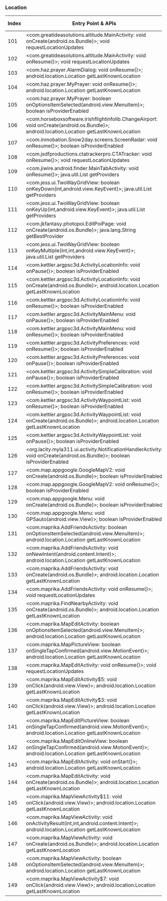 ### Location
| Index | Entry Point & APIs | Screen shot | Resource id | Label |
| ------------- | ------------- | ------------- |-------------|-------------|
| 101 | <com.greatideasolutions.altitude.MainActivity: void onCreate(android.os.Bundle)>; void requestLocationUpdates | ![](D:\COSMOS\output\py\Play_win8\Travel_Local\com.greatideasolutions.altitude\com.greatideasolutions.altitude.MainActivity.png) |  | |
| 102 | <com.greatideasolutions.altitude.MainActivity: void onResume()>; void requestLocationUpdates | ![](D:\COSMOS\output\py\Play_win8\Travel_Local\com.greatideasolutions.altitude\com.greatideasolutions.altitude.MainActivity.png) |  | |
| 103 | <com.haz.prayer.AlarmDialog: void onResume()>; android.location.Location getLastKnownLocation | ![](D:\COSMOS\output\py\Play_win8\Travel_Local\com.haz.prayer\com.haz.prayer.AlarmDialog.png) |  | |
| 104 | <com.haz.prayer.MyPrayer: void onResume()>; android.location.Location getLastKnownLocation | ![](D:\COSMOS\output\py\Play_win8\Travel_Local\com.haz.prayer\com.haz.prayer.MyPrayer.png) |  | |
| 105 | <com.haz.prayer.MyPrayer: boolean onOptionsItemSelected(android.view.MenuItem)>; boolean isProviderEnabled | ![](D:\COSMOS\output\py\Play_win8\Travel_Local\com.haz.prayer\com.haz.prayer.MyPrayer.png) |  | |
| 106 | <com.horseboxsoftware.irishflightinfolib.ChangeAirport: void onCreate(android.os.Bundle)>; android.location.Location getLastKnownLocation | ![](D:\COSMOS\output\py\Play_win8\Travel_Local\com.horseboxsoftware.WORLD\com.horseboxsoftware.irishflightinfolib.ChangeAirport.png) |  | |
| 107 | <com.inmobation.Snow2day.screens.ScreenRadar: void onResume()>; boolean isProviderEnabled | ![](D:\COSMOS\output\py\Play_win8\Travel_Local\com.inmobation.Snow2day\com.inmobation.Snow2day.screens.ScreenRadar.png) |  | |
| 108 | <com.jsdfproductions.ctatrackerpro.CTATracker: void onResume()>; void requestLocationUpdates | ![](D:\COSMOS\output\py\Play_win8\Travel_Local\com.jasonshah.ctatracker\com.jsdfproductions.ctatrackerpro.CTATracker.png) |  | |
| 109 | <com.jiwire.android.finder.MainTabActivity: void onResume()>; java.util.List getProviders | ![](D:\COSMOS\output\py\Play_win8\Travel_Local\com.jiwire.android.finder\com.jiwire.android.finder.MainTabActivity.png) |  | |
| 110 | <com.jess.ui.TwoWayGridView: boolean onKeyDown(int,android.view.KeyEvent)>; java.util.List getProviders | ![](D:\COSMOS\output\py\Play_win8\Travel_Local\com.jkfantasy.photopoi\com.jkfantasy.photopoi.EditPoiPage.png) | {'2131492985': <sensitive_component.SensitiveComponent.SensitiveView object at 0x0000012523F9C5C0>} | |
| 111 | <com.jess.ui.TwoWayGridView: boolean onKeyUp(int,android.view.KeyEvent)>; java.util.List getProviders | ![](D:\COSMOS\output\py\Play_win8\Travel_Local\com.jkfantasy.photopoi\com.jkfantasy.photopoi.EditPoiPage.png) | {'2131492985': <sensitive_component.SensitiveComponent.SensitiveView object at 0x0000012523F9C668>} | |
| 112 | <com.jkfantasy.photopoi.EditPoiPage: void onCreate(android.os.Bundle)>; java.lang.String getBestProvider | ![](D:\COSMOS\output\py\Play_win8\Travel_Local\com.jkfantasy.photopoi\com.jkfantasy.photopoi.EditPoiPage.png) |  | |
| 113 | <com.jess.ui.TwoWayGridView: boolean onKeyMultiple(int,int,android.view.KeyEvent)>; java.util.List getProviders | ![](D:\COSMOS\output\py\Play_win8\Travel_Local\com.jkfantasy.photopoi\com.jkfantasy.photopoi.EditPoiPage.png) | {'2131492985': <sensitive_component.SensitiveComponent.SensitiveView object at 0x0000012523F9C160>} | |
| 114 | <com.kettler.argpsc3d.ActivityLocationInfo: void onPause()>; boolean isProviderEnabled | ![](D:\COSMOS\output\py\Play_win8\Travel_Local\com.kettler.argpsc3d\com.kettler.argpsc3d.ActivityLocationInfo.png) |  | |
| 115 | <com.kettler.argpsc3d.ActivityLocationInfo: void onCreate(android.os.Bundle)>; android.location.Location getLastKnownLocation | ![](D:\COSMOS\output\py\Play_win8\Travel_Local\com.kettler.argpsc3d\com.kettler.argpsc3d.ActivityLocationInfo.png) |  | |
| 116 | <com.kettler.argpsc3d.ActivityLocationInfo: void onResume()>; boolean isProviderEnabled | ![](D:\COSMOS\output\py\Play_win8\Travel_Local\com.kettler.argpsc3d\com.kettler.argpsc3d.ActivityLocationInfo.png) |  | |
| 117 | <com.kettler.argpsc3d.ActivityMainMenu: void onPause()>; boolean isProviderEnabled | ![](D:\COSMOS\output\py\Play_win8\Travel_Local\com.kettler.argpsc3d\com.kettler.argpsc3d.ActivityMainMenu.png) |  | |
| 118 | <com.kettler.argpsc3d.ActivityMainMenu: void onResume()>; boolean isProviderEnabled | ![](D:\COSMOS\output\py\Play_win8\Travel_Local\com.kettler.argpsc3d\com.kettler.argpsc3d.ActivityMainMenu.png) |  | |
| 119 | <com.kettler.argpsc3d.ActivityPreferences: void onResume()>; boolean isProviderEnabled | ![](D:\COSMOS\output\py\Play_win8\Travel_Local\com.kettler.argpsc3d\com.kettler.argpsc3d.ActivityPreferences.png) |  | |
| 120 | <com.kettler.argpsc3d.ActivityPreferences: void onPause()>; boolean isProviderEnabled | ![](D:\COSMOS\output\py\Play_win8\Travel_Local\com.kettler.argpsc3d\com.kettler.argpsc3d.ActivityPreferences.png) |  | |
| 121 | <com.kettler.argpsc3d.ActivitySimpleCalibration: void onPause()>; boolean isProviderEnabled | ![](D:\COSMOS\output\py\Play_win8\Travel_Local\com.kettler.argpsc3d\com.kettler.argpsc3d.ActivitySimpleCalibration.png) |  | |
| 122 | <com.kettler.argpsc3d.ActivitySimpleCalibration: void onResume()>; boolean isProviderEnabled | ![](D:\COSMOS\output\py\Play_win8\Travel_Local\com.kettler.argpsc3d\com.kettler.argpsc3d.ActivitySimpleCalibration.png) |  | |
| 123 | <com.kettler.argpsc3d.ActivityWaypointList: void onResume()>; boolean isProviderEnabled | ![](D:\COSMOS\output\py\Play_win8\Travel_Local\com.kettler.argpsc3d\com.kettler.argpsc3d.ActivityWaypointList.png) |  | |
| 124 | <com.kettler.argpsc3d.ActivityWaypointList: void onCreate(android.os.Bundle)>; android.location.Location getLastKnownLocation | ![](D:\COSMOS\output\py\Play_win8\Travel_Local\com.kettler.argpsc3d\com.kettler.argpsc3d.ActivityWaypointList.png) |  | |
| 125 | <com.kettler.argpsc3d.ActivityWaypointList: void onPause()>; boolean isProviderEnabled | ![](D:\COSMOS\output\py\Play_win8\Travel_Local\com.kettler.argpsc3d\com.kettler.argpsc3d.ActivityWaypointList.png) |  | |
| 126 | <org.lacity.myla311.ui.activity.NotificationHandlerActivity: void onCreate(android.os.Bundle)>; boolean isProviderEnabled | ![](D:\COSMOS\output\py\Play_win8\Travel_Local\com.LA.MyLA311\org.lacity.myla311.ui.activity.NotificationHandlerActivity.png) |  | |
| 127 | <com.map.appgoogle.GoogleMapV2: void onCreate(android.os.Bundle)>; boolean isProviderEnabled | ![](D:\COSMOS\output\py\Play_win8\Travel_Local\com.map.appgoogle\com.map.appgoogle.GoogleMapV2.png) |  | |
| 128 | <com.map.appgoogle.GoogleMapV2: void onResume()>; boolean isProviderEnabled | ![](D:\COSMOS\output\py\Play_win8\Travel_Local\com.map.appgoogle\com.map.appgoogle.GoogleMapV2.png) |  | |
| 129 | <com.map.appgoogle.Menu: void onCreate(android.os.Bundle)>; boolean isProviderEnabled | ![](D:\COSMOS\output\py\Play_win8\Travel_Local\com.map.appgoogle\com.map.appgoogle.Menu.png) |  | |
| 130 | <com.map.appgoogle.Menu: void GPSauto(android.view.View)>; boolean isProviderEnabled | ![](D:\COSMOS\output\py\Play_win8\Travel_Local\com.map.appgoogle\com.map.appgoogle.Menu.png) |  | |
| 131 | <com.maprika.AddFriendsActivity: boolean onOptionsItemSelected(android.view.MenuItem)>; android.location.Location getLastKnownLocation | ![](D:\COSMOS\output\py\Play_win8\Travel_Local\com.maprika\com.maprika.AddFriendsActivity.png) |  | |
| 132 | <com.maprika.AddFriendsActivity: void onNewIntent(android.content.Intent)>; android.location.Location getLastKnownLocation | ![](D:\COSMOS\output\py\Play_win8\Travel_Local\com.maprika\com.maprika.AddFriendsActivity.png) |  | |
| 133 | <com.maprika.AddFriendsActivity: void onCreate(android.os.Bundle)>; android.location.Location getLastKnownLocation | ![](D:\COSMOS\output\py\Play_win8\Travel_Local\com.maprika\com.maprika.AddFriendsActivity.png) |  | |
| 134 | <com.maprika.AddFriendsActivity: void onResume()>; void requestLocationUpdates | ![](D:\COSMOS\output\py\Play_win8\Travel_Local\com.maprika\com.maprika.AddFriendsActivity.png) |  | |
| 135 | <com.maprika.FindNearbyActivity: void onCreate(android.os.Bundle)>; android.location.Location getLastKnownLocation | ![](D:\COSMOS\output\py\Play_win8\Travel_Local\com.maprika\com.maprika.FindNearbyActivity.png) |  | |
| 136 | <com.maprika.MapEditActivity: boolean onOptionsItemSelected(android.view.MenuItem)>; android.location.Location getLastKnownLocation | ![](D:\COSMOS\output\py\Play_win8\Travel_Local\com.maprika\com.maprika.MapEditActivity.png) |  | |
| 137 | <com.maprika.MapPictureView: boolean onSingleTapConfirmed(android.view.MotionEvent)>; android.location.Location getLastKnownLocation | ![](D:\COSMOS\output\py\Play_win8\Travel_Local\com.maprika\com.maprika.SelectPlaceActivity.png) | {'2131492961': <sensitive_component.SensitiveComponent.SensitiveView object at 0x0000012523DA9AC8>} | |
| 138 | <com.maprika.MapEditActivity: void onResume()>; void requestLocationUpdates | ![](D:\COSMOS\output\py\Play_win8\Travel_Local\com.maprika\com.maprika.MapEditActivity.png) |  | |
| 139 | <com.maprika.MapEditActivity$5: void onClick(android.view.View)>; android.location.Location getLastKnownLocation | ![](D:\COSMOS\output\py\Play_win8\Travel_Local\com.maprika\com.maprika.MapEditActivity.png) |  | |
| 140 | <com.maprika.MapEditActivity$3: void onClick(android.view.View)>; android.location.Location getLastKnownLocation | ![](D:\COSMOS\output\py\Play_win8\Travel_Local\com.maprika\com.maprika.MapEditActivity.png) |  | |
| 141 | <com.maprika.MapEditPictureView: boolean onSingleTapConfirmed(android.view.MotionEvent)>; android.location.Location getLastKnownLocation | ![](D:\COSMOS\output\py\Play_win8\Travel_Local\com.maprika\com.maprika.SelectPlaceActivity.png) | {'2131492961': <sensitive_component.SensitiveComponent.SensitiveView object at 0x0000012523DA92B0>} | |
| 142 | <com.maprika.MapEditOnlineView: boolean onSingleTapConfirmed(android.view.MotionEvent)>; android.location.Location getLastKnownLocation | ![](D:\COSMOS\output\py\Play_win8\Travel_Local\com.maprika\com.maprika.MapEditActivity.png) | {'2131492963': <sensitive_component.SensitiveComponent.SensitiveView object at 0x0000012523D0D048>} | |
| 143 | <com.maprika.MapEditActivity: void onStart()>; android.location.Location getLastKnownLocation | ![](D:\COSMOS\output\py\Play_win8\Travel_Local\com.maprika\com.maprika.MapEditActivity.png) |  | |
| 144 | <com.maprika.MapEditActivity: void onCreate(android.os.Bundle)>; android.location.Location getLastKnownLocation | ![](D:\COSMOS\output\py\Play_win8\Travel_Local\com.maprika\com.maprika.MapEditActivity.png) |  | |
| 145 | <com.maprika.MapViewActivity$11: void onClick(android.view.View)>; android.location.Location getLastKnownLocation | ![](D:\COSMOS\output\py\Play_win8\Travel_Local\com.maprika\com.maprika.MapViewActivity.png) |  | |
| 146 | <com.maprika.MapViewActivity: void onActivityResult(int,int,android.content.Intent)>; android.location.Location getLastKnownLocation | ![](D:\COSMOS\output\py\Play_win8\Travel_Local\com.maprika\com.maprika.MapViewActivity.png) |  | |
| 147 | <com.maprika.MapViewActivity: void onCreate(android.os.Bundle)>; android.location.Location getLastKnownLocation | ![](D:\COSMOS\output\py\Play_win8\Travel_Local\com.maprika\com.maprika.MapViewActivity.png) |  | |
| 148 | <com.maprika.MapViewActivity: boolean onOptionsItemSelected(android.view.MenuItem)>; android.location.Location getLastKnownLocation | ![](D:\COSMOS\output\py\Play_win8\Travel_Local\com.maprika\com.maprika.MapViewActivity.png) |  | |
| 149 | <com.maprika.MapViewActivity$7: void onClick(android.view.View)>; android.location.Location getLastKnownLocation | ![](D:\COSMOS\output\py\Play_win8\Travel_Local\com.maprika\com.maprika.MapViewActivity.png) | {'2131493039': <sensitive_component.SensitiveComponent.SensitiveView object at 0x0000012523D0D128>} | |
